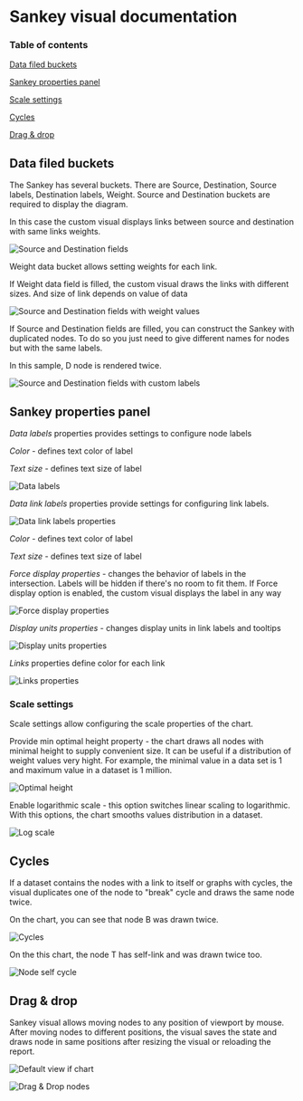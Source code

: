 
# Sankey visual documentation

### Table of contents

[Data filed buckets](#data-filed-buckets)

[Sankey properties panel](#sankey-properties-panel)

[Scale settings](#scale-settings)

[Cycles](#cycles)

[Drag & drop](#drag--drop)

## Data filed buckets

The Sankey has several buckets. There are Source, Destination, Source labels, Destination labels, Weight. Source and Destination buckets are required to display the diagram.

In this case the custom visual displays links between source and destination with same links weights.

![Source and Destination fields](imgs/SourceDestination.png)

Weight data bucket allows setting weights for each link.

If Weight data field is filled, the custom visual draws the links with different sizes. And size of link depends on value of data

![Source and Destination fields with weight values](imgs/SourceDestinationWeight.png)

If Source and Destination fields are filled, you can construct the Sankey with duplicated nodes. To do so you just need to give different names for nodes but with the same labels.

In this sample, D node is rendered twice.

![Source and Destination fields with custom labels](imgs/SourceDestinationWeightLabels.png)

## Sankey properties panel

*Data labels* properties provides settings to configure node labels

_Color_ - defines text color of label

_Text size_ - defines text size of label

![Data labels](imgs/DataLabels.png)

*Data link labels* properties provide settings for configuring link labels.

![Data link labels properties](imgs/DataLinkLabels.png)

_Color_ - defines text color of label

_Text size_ - defines text size of label

_Force display properties_ - changes the behavior of labels in the intersection. Labels will be hidden if there's no room to fit them. If Force display option is enabled, the custom visual displays the label in any way 

![Force display properties](imgs/ForceDisplayProperties.png)

_Display units properties_ - changes display units in link labels and tooltips

![Display units properties](imgs/DisplayUnitsProperties.png)

*Links* properties define color for each link

![Links properties](imgs/LinksProperties.png)

### Scale settings

Scale settings allow configuring the scale properties of the chart.

Provide min optimal height property - the chart draws all nodes with minimal height to supply convenient size. It can be useful if a distribution of weight values very hight. For example, the minimal value in a data set is 1 and maximum value in a dataset is 1 million.

![Optimal height](imgs/MinOptimalHeightProperty.png)

Enable logarithmic scale - this option switches linear scaling to logarithmic. With this options, the chart smooths values distribution 
in a dataset.

![Log scale](imgs/LogarithmicScaleProperties.png)

## Cycles

If a dataset contains the nodes with a link to itself or graphs with cycles, the visual duplicates one of the node to "break" cycle and draws the same node twice.

On the chart, you can see that node B was drawn twice.

![Cycles](imgs/Cycles.png)

On the this chart, the node T has self-link and was drawn twice too.

![Node self cycle](imgs/NodeSelfCycle.png)

## Drag & drop

Sankey visual allows moving nodes to any position of viewport by mouse. After moving nodes to different positions, the visual saves the state and draws node in same positions after resizing the visual or reloading the report.

![Default view if chart](imgs/Default.png)

![Drag & Drop nodes](imgs/Drag&Drop.png)